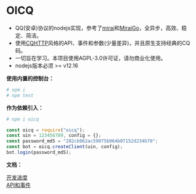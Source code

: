 # OICQ

* QQ(安卓)协议的nodejs实现，参考了[mirai](https://github.com/mamoe/mirai)和[MiraiGo](https://github.com/Mrs4s/MiraiGo)，全异步，高效、稳定、简洁。  
* 使用[CQHTTP](https://cqhttp.cc)风格的API、事件和参数(少量差异)，并且原生支持经典的CQ码。  
* 一切旨在学习。本项目使用AGPL-3.0许可证，请勿商业化使用。
* nodejs版本必须 >= v12.16

**使用内置的控制台：**

```bash
# npm i
# npm test
```

**作为依赖引入：**

```bash
# npm i oicq
```

```js
const oicq = require("oicq");
const uin = 123456789, config = {};
const password_md5 = "202cb962ac59075b964b07152d234b70";
const bot = oicq.createClient(uin, config);
bot.login(password_md5);
```

**文档：**

[开发进度](./docs/project.md)  
[API和事件](./docs/api.md)
